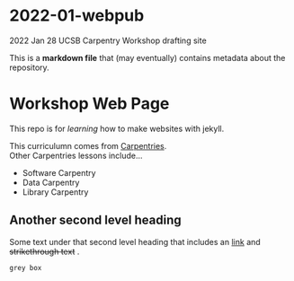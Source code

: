 # 2022-01-webpub
2022 Jan 28 UCSB Carpentry Workshop drafting site

This is a **markdown file** that (may eventually) contains metadata about the repository.

# Workshop Web Page

This repo is for *learning* how to make websites with jekyll.

This curriculumn comes from [Carpentries](https://carpentries.org/).  
Other Carpentries lessons include...

- Software Carpentry
- Data Carpentry
- Library Carpentry

##    Another second level heading

Some text under that second level heading that includes an [link](https://carpentries.org/) and ~~strikethrough text~~ .

    grey box
